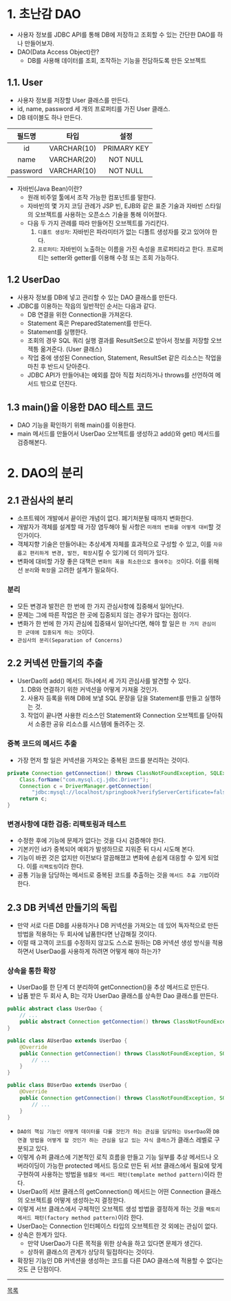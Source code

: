 # 1. 초난감 DAO

- 사용자 정보를 JDBC API를 통해 DB에 저장하고 조회할 수 있는 간단한 DAO를 하나 만들어보자.
- DAO(Data Access Object)란?
    - DB를 사용해 데이터를 조회, 조작하는 기능을 전담하도록 만든 오브젝트

## 1.1. User

- 사용자 정보를 저장할 User 클래스를 만든다.
- id, name, password 세 개의 프로퍼티를 가진 User 클래스.
- DB 테이블도 하나 만든다.

| 필드명     | 타입         | 설정         |
|:--------:|:-----------:|:-----------:|
| id       | VARCHAR(10) | PRIMARY KEY |
| name     | VARCHAR(20) | NOT NULL    |
| password | VARCHAR(10) | NOT NULL    |

- 자바빈(Java Bean)이란? 
    - 원래 비주얼 툴에서 조작 가능한 컴포넌트를 말한다.
    - 자바빈의 몇 가지 코딩 관례가 JSP 빈, EJB와 같은 표준 기술과 자바빈 스타일의 오브젝트를 사용하는 오픈소스 기술을 통해 이어졌다.
    - 다음 두 가지 관례를 따라 만들어진 오브젝트를 가리킨다.
        1. `디폴트 생성자`: 자바빈은 파라미터가 없는 디폴트 생성자를 갖고 있어야 한다.
        2. `프로퍼티`: 자바빈이 노출하는 이름을 가진 속성을 프로퍼티라고 한다. 프로퍼티는 setter와 getter를 이용해 수정 또는 조회 가능하다.
        
## 1.2 UserDao

- 사용자 정보를 DB에 넣고 관리할 수 있는 DAO 클래스를 만든다.
- JDBC를 이용하는 작읍의 일반적인 순서는 다음과 같다.
    - DB 연결을 위한 Connection을 가져온다.
    - Statement 혹은 PreparedStatement를 만든다.
    - Statement를 실행한다.
    - 조회의 경우 SQL 쿼리 실행 결과를 ResultSet으로 받아서 정보를 저장할 오브젝틍 옮겨준다. (User 클래스)
    - 작업 중에 생성된 Connection, Statement, ResultSet 같은 리소스는 작업을 마친 후 반드시 닫아준다.
    - JDBC API가 만들어내는 예외를 잡아 직접 처리하거나 throws를 선언하여 메서드 밖으로 던진다.
    
## 1.3 main()을 이용한 DAO 테스트 코드

- DAO 기능을 확인하기 위해 main()를 이용한다.
- main 메서드를 만들어서 UserDao 오브젝트를 생성하고 add()와 get() 메서드를 검증해본다.


# 2. DAO의 분리

## 2.1 관심사의 분리

- 소프트웨어 개발에서 끝이란 개념이 없다. 폐기처분될 때까지 변화한다.
- 개발자가 객체를 설계할 때 가장 염두해야 될 사항은 `미래의 변화를 어떻게 대비`할 것인가이다.
- 객체지향 기술은 만들어내는 추상세계 자체를 효과적으로 구성할 수 있고, 이를 `자유롭고 편리하게 변경, 발전, 확장`시킬 수 있기에 더 의미가 있다.
- 변화에 대비할 가장 좋은 대책은 `변화의 폭을 최소한으로 줄여주는 것`이다. 이를 위해선 `분리`와 `확장`을 고려한 설계가 필요하다.

### 분리

- 모든 변경과 발전은 한 번에 한 가지 관심사항에 집중해서 일어난다.
- 문제는 그에 따른 작업은 한 곳에 집중되지 않는 경우가 많다는 점이다.
- 변화가 한 번에 한 가지 관심에 집중돼서 일어난다면, 해야 할 일은 `한 가지 관심이 한 군데에 집중되게 하는 것`이다.
- `관심사의 분리(Separation of Concerns)`

## 2.2 커넥션 만들기의 추출

- UserDao의 add() 메서드 하나에서 세 가지 관심사를 발견할 수 있다.
    1. DB와 연결하기 위한 커넥션을 어떻게 가져올 것인가.
    2. 사용자 등록을 위해 DB에 보낼 SQL 문장을 담을 Statement를 만들고 실행하는 것.
    3. 작업이 끝나면 사용한 리소스인 Statement와 Connection 오브젝트를 닫아줘서 소중한 공유 리소스를 시스템에 돌려주는 것.

### 중복 코드의 메서드 추출

- 가장 먼저 할 일은 커넥션을 가져오는 중복된 코드를 분리하는 것이다.

```java
private Connection getConnection() throws ClassNotFoundException, SQLException {
    Class.forName("com.mysql.cj.jdbc.Driver");
    Connection c = DriverManager.getConnection(
        "jdbc:mysql://localhost/springbook?verifyServerCertificate=false&useSSL=false", "spring", "book");
    return c;
}
```

### 변경사항에 대한 검증: 리팩토링과 테스트

- 수정한 후에 기능에 문제가 없다는 것을 다시 검증해야 한다.
- 기본키인 id가 중복되어 예외가 발생하므로 지워준 뒤 다시 시도해 본다.
- 기능이 바뀐 것은 없지만 이전보다 깔끔해졌고 변화에 손쉽게 대응할 수 있게 되었다. 이를 `리팩토링`이라 한다.
- 공통 기능을 담당하는 메서드로 중복된 코드를 추출하는 것을 `메서드 추출 기법`이라 한다.

## 2.3 DB 커넥션 만들기의 독립

- 만약 서로 다른 DB를 사용하거나 DB 커넥션을 가져오는 데 있어 독자적으로 만든 방법을 적용하는 두 회사에 납품한다면 난감해질 것이다.
- 이럴 때 고객이 코드를 수정하지 않고도 스스로 원하는 DB 커넥션 생성 방식을 적용하면서 UserDao를 사용하게 하려면 어떻게 해야 하는가?

### 상속을 통한 확장

- UserDao를 한 단계 더 분리하여 getConnection()을 추상 메서드로 만든다.
- 납품 받은 두 회사 A, B는 각자 UserDao 클래스를 상속한 Dao 클래스를 만든다.

```java
public abstract class UserDao {
    // ...
    public abstract Connection getConnection() throws ClassNotFoundException, SQLException;
}

public class AUserDao extends UserDao {
    @Override
    public Connection getConnection() throws ClassNotFoundException, SQLException {
        // ...
    }
}

public class BUserDao extends UserDao {
    @Override
    public Connection getConnection() throws ClassNotFoundException, SQLException {
        // ...
    }
}
```

- `DAO의 핵심 기능인 어떻게 데이터를 다룰 것인가 하는 관심을 담당하는 UserDao`와 `DB 연결 방법을 어떻게 할 것인가 하는 관심을 담고 있는 자식 클래스`가 클래스 레벨로 구분되고 있다.
- 이렇게 슈퍼 클래스에 기본적인 로직 흐름을 만들고 기능 일부를 추상 메서드나 오버라이딩이 가능한 protected 메서드 등으로 만든 뒤 서브 클래스에서 필요에 맞게 구현하여 사용하는 방법을 `템플릿 메서드 패턴(template method pattern)`이라 한다.
- UserDao의 서브 클래스의 getConnection() 메서드는 어떤 Connection 클래스의 오브젝트를 어떻게 생성하는지 결정한다.
- 이렇게 서브 클래스에서 구체적인 오브젝트 생성 방법을 결정하게 하는 것을 `팩토리 메서드 패턴(factory method pattern)`이라 한다.
- UserDao는 Connection 인터페이스 타입의 오브젝트란 것 외에는 관심이 없다.
- 상속은 한계가 있다. 
    - 만약 UserDao가 다른 목적을 위한 상속을 하고 있다면 문제가 생긴다.
    - 상하위 클래스의 관계가 상당히 밀접하다는 것이다.
- 확장된 기능인 DB 커넥션을 생성하는 코드를 다른 DAO 클래스에 적용할 수 없다는 것도 큰 단점이다.
        
---
[목록](./index.md)
